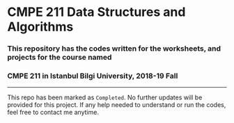 # CMPE 211 Data Structures and Algorithms

### This repository has the codes written for the worksheets, and projects for the course named
### CMPE 211 in Istanbul Bilgi University, 2018-19 Fall 

-------
This repo has been marked as `Completed`. No further updates will be provided for this project. If any help needed to understand or run the codes, feel free to contact me anytime.
